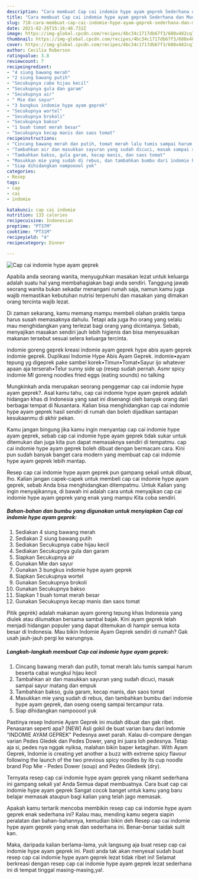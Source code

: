 ```yaml
---
description: "Cara membuat Cap cai indomie hype ayam geprek Sederhana dan Mudah Dibuat"
title: "Cara membuat Cap cai indomie hype ayam geprek Sederhana dan Mudah Dibuat"
slug: 718-cara-membuat-cap-cai-indomie-hype-ayam-geprek-sederhana-dan-mudah-dibuat
date: 2021-02-26T15:16:48.732Z
image: https://img-global.cpcdn.com/recipes/4bc34c1717db67f3/680x482cq70/cap-cai-indomie-hype-ayam-geprek-foto-resep-utama.jpg
thumbnail: https://img-global.cpcdn.com/recipes/4bc34c1717db67f3/680x482cq70/cap-cai-indomie-hype-ayam-geprek-foto-resep-utama.jpg
cover: https://img-global.cpcdn.com/recipes/4bc34c1717db67f3/680x482cq70/cap-cai-indomie-hype-ayam-geprek-foto-resep-utama.jpg
author: Cecilia Roberson
ratingvalue: 3.8
reviewcount: 7
recipeingredient:
- "4 siung bawang merah"
- "2 siung bawang putih"
- "Secukupnya cabe hijau kecil"
- "Secukupnya gula dan garam"
- "Secukupnya air"
- " Mie dan sayur"
- "3 bungkus indomie hype ayam geprek"
- "Secukupnya wortel"
- "Secukupnya brokoli"
- "Secukupnya bakso"
- "1 buah tomat merah besar"
- "Secukupnya kecap manis dan saos tomat"
recipeinstructions:
- "Cincang bawang merah dan putih, tomat merah lalu tumis sampai harum beserta cabai wungkul hijau kecil"
- "Tambahkan air dan masukkan sayuran yang sudah dicuci, masak sampai sayur matang dan empuk"
- "Tambahkan bakso, gula garam, kecap manis, dan saos tomat"
- "Masukkan mie yang sudah di rebus, dan tambahkan bumbu dari indomie hype ayam geprek, dan oseng oseng sampai tercampur rata."
- "Siap dihidangkan nampooool yuk"
categories:
- Resep
tags:
- cap
- cai
- indomie

katakunci: cap cai indomie 
nutrition: 133 calories
recipecuisine: Indonesian
preptime: "PT37M"
cooktime: "PT31M"
recipeyield: "4"
recipecategory: Dinner

---
```



![Cap cai indomie hype ayam geprek](https://img-global.cpcdn.com/recipes/4bc34c1717db67f3/680x482cq70/cap-cai-indomie-hype-ayam-geprek-foto-resep-utama.jpg)

Apabila anda seorang wanita, menyuguhkan masakan lezat untuk keluarga adalah suatu hal yang membahagiakan bagi anda sendiri. Tanggung jawab seorang  wanita bukan sekadar menangani rumah saja, namun kamu juga wajib memastikan kebutuhan nutrisi terpenuhi dan masakan yang dimakan orang tercinta wajib lezat.

Di zaman  sekarang, kamu memang mampu membeli olahan praktis tanpa harus susah memasaknya dahulu. Tetapi ada juga lho orang yang selalu mau menghidangkan yang terlezat bagi orang yang dicintainya. Sebab, menyajikan masakan sendiri jauh lebih higienis dan bisa menyesuaikan makanan tersebut sesuai selera keluarga tercinta. 

indomie goreng geprek kreasi indomie ayam geprek hype abis ayam geprek indomie geprek. Duplikasi Indomie Hype Abis Ayam Geprek. indomie•ayam tepung yg digeprek pake sambel korek•Timun•Tomat•Sayur ijo whatever apaan aja terserah•Telur sunny side up (resep sudah pernah. Asmr spicy indomie MI goreng noodles fried eggs (eating sounds) no talking

Mungkinkah anda merupakan seorang penggemar cap cai indomie hype ayam geprek?. Asal kamu tahu, cap cai indomie hype ayam geprek adalah hidangan khas di Indonesia yang saat ini disenangi oleh banyak orang dari berbagai tempat di Nusantara. Kalian bisa menghidangkan cap cai indomie hype ayam geprek hasil sendiri di rumah dan boleh dijadikan santapan kesukaanmu di akhir pekan.

Kamu jangan bingung jika kamu ingin menyantap cap cai indomie hype ayam geprek, sebab cap cai indomie hype ayam geprek tidak sukar untuk ditemukan dan juga kita pun dapat memasaknya sendiri di tempatmu. cap cai indomie hype ayam geprek boleh dibuat dengan bermacam cara. Kini pun sudah banyak banget cara modern yang membuat cap cai indomie hype ayam geprek lebih mantap.

Resep cap cai indomie hype ayam geprek pun gampang sekali untuk dibuat, lho. Kalian jangan capek-capek untuk membeli cap cai indomie hype ayam geprek, sebab Anda bisa menghidangkan ditempatmu. Untuk Kalian yang ingin menyajikannya, di bawah ini adalah cara untuk menyajikan cap cai indomie hype ayam geprek yang enak yang mampu Kita coba sendiri.

<!--inarticleads1-->

##### Bahan-bahan dan bumbu yang digunakan untuk menyiapkan Cap cai indomie hype ayam geprek:

1. Sediakan 4 siung bawang merah
1. Sediakan 2 siung bawang putih
1. Sediakan Secukupnya cabe hijau kecil
1. Sediakan Secukupnya gula dan garam
1. Siapkan Secukupnya air
1. Gunakan  Mie dan sayur
1. Gunakan 3 bungkus indomie hype ayam geprek
1. Siapkan Secukupnya wortel
1. Gunakan Secukupnya brokoli
1. Gunakan Secukupnya bakso
1. Siapkan 1 buah tomat merah besar
1. Gunakan Secukupnya kecap manis dan saos tomat


Pitik geprèk) adalah makanan ayam goreng tepung khas Indonesia yang diulek atau dilumatkan bersama sambal bajak. Kini ayam geprek telah menjadi hidangan populer yang dapat ditemukan di hampir semua kota besar di Indonesia. Mau bikin Indomie Ayam Geprek sendiri di rumah? Gak usah jauh-jauh pergi ke warungnya. 

<!--inarticleads2-->

##### Langkah-langkah membuat Cap cai indomie hype ayam geprek:

1. Cincang bawang merah dan putih, tomat merah lalu tumis sampai harum beserta cabai wungkul hijau kecil
1. Tambahkan air dan masukkan sayuran yang sudah dicuci, masak sampai sayur matang dan empuk
1. Tambahkan bakso, gula garam, kecap manis, dan saos tomat
1. Masukkan mie yang sudah di rebus, dan tambahkan bumbu dari indomie hype ayam geprek, dan oseng oseng sampai tercampur rata.
1. Siap dihidangkan nampooool yuk


Pastinya resep Indomie Ayam Geprek ini mudah dibuat dan gak ribet. Penasaran seperti apa? [NEW] Asli gokil de buat varian baru dari indomie &#34;INDOMIE AYAM GEPREK&#34; Pedesnya awet parah. Kalau di-compare dengan varian Pedes Gledek dan Pedes Dower, yang ini juara loh pedesnya. Tetap aja si, pedes nya nggak nyiksa, malahan bikin baper ketagihan. With Ayam Geprek, Indomie is creating yet another a buzz with extreme spicy flavour following the launch of the two previous spicy noodles by its cup noodle brand Pop Mie - Pedes Dower (soup) and Pedes Gledeek (dry). 

Ternyata resep cap cai indomie hype ayam geprek yang nikamt sederhana ini gampang sekali ya! Anda Semua dapat membuatnya. Cara buat cap cai indomie hype ayam geprek Sangat cocok banget untuk kamu yang baru belajar memasak ataupun bagi kalian yang telah jago memasak.

Apakah kamu tertarik mencoba membikin resep cap cai indomie hype ayam geprek enak sederhana ini? Kalau mau, mending kamu segera siapin peralatan dan bahan-bahannya, kemudian bikin deh Resep cap cai indomie hype ayam geprek yang enak dan sederhana ini. Benar-benar taidak sulit kan. 

Maka, daripada kalian berlama-lama, yuk langsung aja buat resep cap cai indomie hype ayam geprek ini. Pasti anda tak akan menyesal sudah buat resep cap cai indomie hype ayam geprek lezat tidak ribet ini! Selamat berkreasi dengan resep cap cai indomie hype ayam geprek lezat sederhana ini di tempat tinggal masing-masing,ya!.

